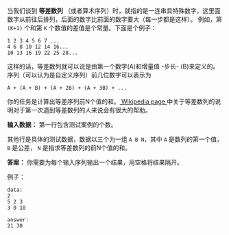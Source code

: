 当我们谈到 **等差数列** （或者算术序列）时，就指的是一连串具特殊数字，这里面数字从前往后排列，后面的数字比前面的数字要大（每一步都是这样）。
例如，第 `(K+1)` 个和第 `K` 个数值的差值是个常量。下面是个例子：

    1 2 3 4 5 6 7 ...
    4 6 8 10 12 14 16...
    10 13 16 19 22 25 28...

这样的话，等差数列就可以说是由第一个数字(A)和增量值 -步长- (B)来定义的。序列（可以认为是自定义序列）前几位数字可以表示为

    A + (A + B) + (A + 2B) + (A + 3B) + ...

你的任务是计算出等差序列前N个值的和。[ Wikipedia page ][1]中关于等差数列的说明对于第一次遇到等差数列的人来说会有很大的帮助。

**输入数据：** 第一行包含测试案例的个数。

其他行是具体的测试数据，数据以三个为一组 `A B N`，其中 `A` 是数列的第一个值， `B` 是公差， `N` 是指求等差数列的前N个值的和。

**答案：** 你需要为每个输入序列输出一个结果，用空格将结果隔开。

例子：

    data:
    2
    5 2 3
    3 0 10

    answer:
    21 30

[1]: http://en.wikipedia.org/wiki/Arithmetic_progression
